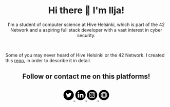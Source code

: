 <h1 align="center">Hi there 👋 I'm Ilja!</h1>
<p align="center">I'm a student of computer science at Hive Helsinki, which is part of the 42 Network and a aspiring full stack developer with a vast interest in cyber security.</p>
<br>
<p>Some of you may never heard of Hive Helsinki or the 42 Network. I created this <a href="https://github.com/iljaSL/what_is_hive_helsinki">repo</a>, in order to describe it in detail.
</p>

<h2 align="center">Follow or contact me on this platforms!</h2>
      <h2 align="center">
         <a href="https://twitter.com/Ilja_sl">
         <img src="https://github.com/iljaSL/iljaSL/blob/master/imgs/twitter.png" width="32" height="32" title="twitter"/>
         </a>
         <a href="https://www.linkedin.com/in/ilja-smelich">
         <img src="https://github.com/iljaSL/iljaSL/blob/master/imgs/linkedin.png" width="32" height="32" title="linkedin"/>
         </a>
         <a href="https://www.instagram.com/ilja_sl/">
         <img src="https://github.com/iljaSL/iljaSL/blob/master/imgs/instagram-sketched.png" width="32" height="32" title="instagram"/>
         </a>
         <a href="https://ismelich.tech">
         <img src="https://github.com/iljaSL/iljaSL/blob/master/imgs/internet.png" width="32" height="32" title="own website"/>
         </a>
</h2>
